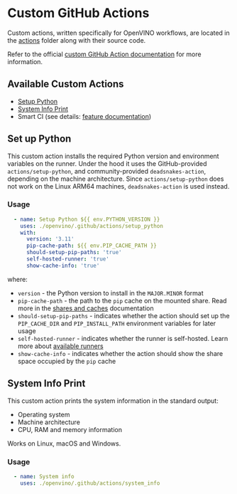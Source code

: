 # Custom GitHub Actions

Custom actions, written specifically for OpenVINO workflows, are located
in the [actions](../../../../.github/actions) folder along with their source code.

Refer to the official [custom GitHub Action documentation](https://docs.github.com/en/actions/creating-actions/about-custom-actions)
for more information.

## Available Custom Actions

* [Setup Python](#setup-python)
* [System Info Print](#system-info-print)
* Smart CI (see details: [feature documentation](./smart_ci.md))

## Set up Python

This custom action installs the required Python version and environment variables on the runner.
Under the hood it uses the GitHub-provided `actions/setup-python`, and community-provided
`deadsnakes-action`, depending on the machine architecture.
Since `actions/setup-python` does not work on the Linux ARM64 machines,
`deadsnakes-action` is used instead.

### Usage
```yaml
  - name: Setup Python ${{ env.PYTHON_VERSION }}
    uses: ./openvino/.github/actions/setup_python
    with:
      version: '3.11'
      pip-cache-path: ${{ env.PIP_CACHE_PATH }}
      should-setup-pip-paths: 'true'
      self-hosted-runner: 'true'
      show-cache-info: 'true'
```
where:
* `version` - the Python version to install in the `MAJOR.MINOR` format
* `pip-cache-path` - the path to the `pip` cache on the mounted share. Read more in the [shares and caches](./caches.md) documentation
* `should-setup-pip-paths` - indicates whether the action should set up the `PIP_CACHE_DIR` and `PIP_INSTALL_PATH` environment variables for later usage
* `self-hosted-runner` - indicates whether the runner is self-hosted. Learn more about [available runners](./runners.md)
* `show-cache-info` - indicates whether the action should show the share space occupied by the `pip` cache

## System Info Print

This custom action prints the system information in the standard output:
* Operating system
* Machine architecture
* CPU, RAM and memory information

Works on Linux, macOS and Windows.

### Usage
```yaml
  - name: System info
    uses: ./openvino/.github/actions/system_info
```
